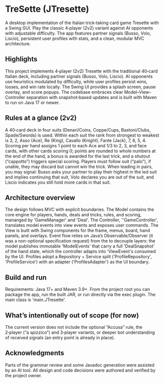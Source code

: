 # TreSette (JTresette)

A desktop implementation of the Italian trick‑taking card game Tresette with a Swing GUI. Play the classic 4‑player (2v2) variant against AI opponents with adjustable difficulty. The app features partner signals (Busso, Volo, Liscio), persistent user profiles with stats, and a clean, modular MVC architecture.

## Highlights

This project implements 4‑player (2v2) Tresette with the traditional 40‑card Italian deck, including partner signals (Busso, Volo, Liscio). AI opponents use heuristics modulated by difficulty, while user profiles persist wins, losses, and win rate locally. The Swing UI provides a splash screen, pause overlay, and score popups. The codebase embraces clear Model–View–Controller separation with snapshot‑based updates and is built with Maven to run on Java 17 or newer.


## Rules at a glance (2v2)

A 40‑card deck in four suits (Denari/Coins, Coppe/Cups, Bastoni/Clubs, Spade/Swords) is used. Within each suit the rank from strongest to weakest is 3, 2, Asso (Ace), Re (King), Cavallo (Knight), Fante (Jack), 7, 6, 5, 4. Scoring per hand assigns 1 point to each Ace and 1/3 to 2, 3, and face cards, with other cards scoring 0; points are rounded to whole numbers at the end of the hand, a bonus is awarded for the last trick, and a shutout (“cappotto”) triggers special scoring. Players must follow suit (“palo”), if unable, they may discard but cannot win the trick. When leading in pairs, you may signal: Busso asks your partner to play their highest in the led suit and implies continuing that suit, Volo declares you are out of the suit, and Liscio indicates you still hold more cards in that suit.

## Architecture overview

The design follows MVC with explicit boundaries. The Model contains the core engine for players, hands, deals and tricks, rules, and scoring, mananged by 'GameManager' and 'Deal'. The Controller, ''GameController', translates model events into view events and exposes user commands. The View is built with Swing components for the frame, menus, board, hand panels, and overlays. Event flow relies on Java’s Observable/Observer (it was a non-optional specification request) from the  to decouple layers: the model publishes immutable 'ModelEvents' that carry a full 'DealSnapshot' of the hand state, which the controller adapts into 'ViewEvent's consumed by the UI. Profiles adopt a Repository + Service split ('ProfileRepository', 'ProfileService') with an adapter ('ProfilesAdapter') as the UI boundary.

## Build and run

Requirements: Java 17+ and Maven 3.9+. From the project root you can package the app, run the built JAR, or run directly via the exec plugin. 
The main class is 'main.JTresette'.

## What’s intentionally out of scope (for now)

The current version does not include the optional “Accusa” rule, the 2‑player (“a spizzico”) and 3‑player variants, or deeper bot understanding of received signals (an entry point is already in place).

## Acknowledgments

Parts of the grammar review and some Javadoc generation were assisted by an AI tool. All design and code decisions were authored and verified by the project owner.
